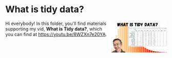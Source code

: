 # What is tidy data?

<img src="tidy data thumb.png" align="right" height="100" />

Hi everybody! In this folder, you'll find materials supporting my vid, **What is Tidy data?**, which you can find at <https://youtu.be/8WZXn7e20YA>. 

